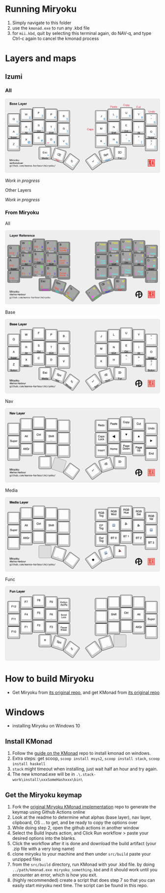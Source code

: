 # Running Miryoku
1. Simply navigate to this folder
2. use the `kmonad.exe` to run any .kbd file
3. for `mii.kbd`, quit by selecting this terminal again, do NAV-q, and type Ctrl-c again to cancel the kmonad process

# Layers and maps
## Izumi
### All
![all](./imgs/all.png)

*Work in progress*

Other Layers

*Work in progress*

### From Miryoku

All

![all](https://github.com/manna-harbour/miryoku/raw/master/data/layers/miryoku-kle-reference.png)

Base

![base](https://github.com/manna-harbour/miryoku/raw/master/data/layers/miryoku-kle-base.png)

Nav

![nav](https://github.com/manna-harbour/miryoku/raw/master/data/layers/miryoku-kle-nav.png)

Media

![media](https://github.com/manna-harbour/miryoku/raw/master/data/layers/miryoku-kle-media.png)

Func

![func](https://github.com/manna-harbour/miryoku/raw/master/data/layers/miryoku-kle-fun.png)




# How to build Miryoku
- Get Miryoku from [its original repo](https://github.com/kmonad/kmonad), and get KMonad from [its original repo](https://github.com/kmonad/kmonad)


# Windows
- installing Miryoku on Windows 10
## Install KMonad
1. Follow the [guide on the KMonad](https://github.com/kmonad/kmonad/blob/master/doc/installation.md#windows-environment) repo to install kmonad on windows.
2. Extra steps: get scoop, `scoop install msys2`, `scoop install stack`, `scoop install haskell`
3. `stack` might timeout when installing, just wait half an hour and try again.
4. The new kmonad.exe will be in `.\.stack-work\install\xxxSomeHashxxx\bin\`

## Get the Miryoku keymap
1. Fork the [original Miryoku KMonad implementation](https://github.com/manna-harbour/miryoku_kmonad) repo to generate the keymap using Github Actions online
2. Look at the readme to determine what alphas (base layer), nav layer, clipboard, OS ... to get, and be ready to copy the options over
3. While doing step 2, open the github actions in another window
4. Select the Build Inputs action, and Click Run workflow > paste your desired options into the blanks.
5. Click the workflow after it is done and download the build artifact (your .zip file with a very long name)
6. clone miryoku to your machine and then under `src/build` paste your unzipped files
7. from the `src/build` directory, run KMonad with your .kbd file. by doing `../path/kmonad.exe miryoku_something.kbd` and it should work until you encounter an error, which is how you exit.
8. (highly recommended) create a script that does step 7 so that you can easily start miryoku next time. The script can be found in this repo.


